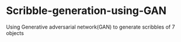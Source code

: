 # Scribble-generation-using-GAN
Using Generative adversarial network(GAN) to generate scribbles of 7 objects
